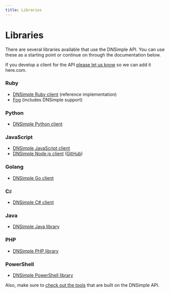 ```yaml
---
title: Libraries
---
```


# Libraries

There are several libraries available that use the DNSimple API. You can use these as a starting point or continue on through the documentation below.

If you develop a client for the API [please let us know](mailto:support@dnsimple.com) so we can add it here.com.


### Ruby

- [DNSimple Ruby client](https://github.com/aetrion/dnsimple-ruby) (reference implementation)
- [Fog](http://fog.io/) (includes DNSimple support)

### Python

- [DNSimple Python client](https://github.com/mikemaccana/dnsimple-python)

### JavaScript

- [DNSimple JavaScript client](https://github.com/aetrion/dnsimple-js)
- [DNSimple Node.js client](https://search.npmjs.org/#/dnsimple) ([GitHub](https://github.com/fvdm/nodejs-dnsimple))

### Golang

- [DNSimple Go client](https://github.com/rubyist/go-dnsimple)

### C♯

- [DNSimple C# client](https://github.com/anderly/dnsimple-csharp)

### Java

- [DNSimple Java library](https://github.com/milkmansrevenge/dnsimple-java)

### PHP

- [DNSimple PHP library](https://github.com/fvdm/dnsimple-php)

### PowerShell

- [DNSimple PowerShell library](https://github.com/adminian/PowerDNSimple)


Also, make sure to [check out the tools](http://developer.dnsimple.com/tools) that are built on the DNSimple API.
